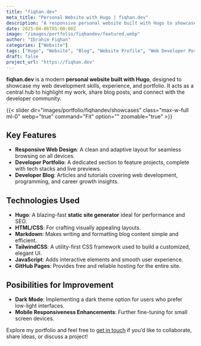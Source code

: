 ```yaml
---
title: "fiqhan.dev"
meta_title: "Personal Website with Hugo | fiqhan.dev"
description: "A responsive personal website built with Hugo to showcase developer skills, web projects, and blog articles."
date: 2025-04-06T05:00:00Z
image: "/images/portfolio/fiqhandev/featured.webp"
author: "Ibrahim Fiqhan"
categories: ["Website"]
tags: ["Hugo", "Website", "Blog", "Website Profile", "Web Developer Portfolio", "TailwindCSS", "Static Site"]
draft: false
project_url: "https://fiqhan.dev"
---
```


**fiqhan.dev** is a modern **personal website built with Hugo**, designed to showcase my web development skills, experience, and portfolio. It acts as a central hub to highlight my work, share blog posts, and connect with the developer community.

{{< slider dir="images/portfolio/fiqhandev/showcases" class="max-w-full ml-0" webp="true" command="Fit" option="" zoomable="true" >}}

## Key Features

- **Responsive Web Design**: A clean and adaptive layout for seamless browsing on all devices.
- **Developer Portfolio**: A dedicated section to feature projects, complete with tech stacks and live previews.
- **Developer Blog**: Articles and tutorials covering web development, programming, and career growth insights.

## Technologies Used

- **Hugo**: A blazing-fast **static site generator** ideal for performance and SEO.
- **HTML/CSS**: For crafting visually appealing layouts.
- **Markdown**: Makes writing and formatting blog content simple and efficient.
- **TailwindCSS**: A utility-first CSS framework used to build a customized, elegant UI.
- **JavaScript**: Adds interactive elements and smooth user experience.
- **GitHub Pages**: Provides free and reliable hosting for the entire site.

## Posibilities for Improvement

- **Dark Mode**: Implementing a dark theme option for users who prefer low-light interfaces.
- **Mobile Responsiveness Enhancements**: Further fine-tuning for small screen devices.

Explore my portfolio and feel free to [get in touch](https://wa.me/6285785556608) if you’d like to collaborate, share ideas, or discuss a project!
